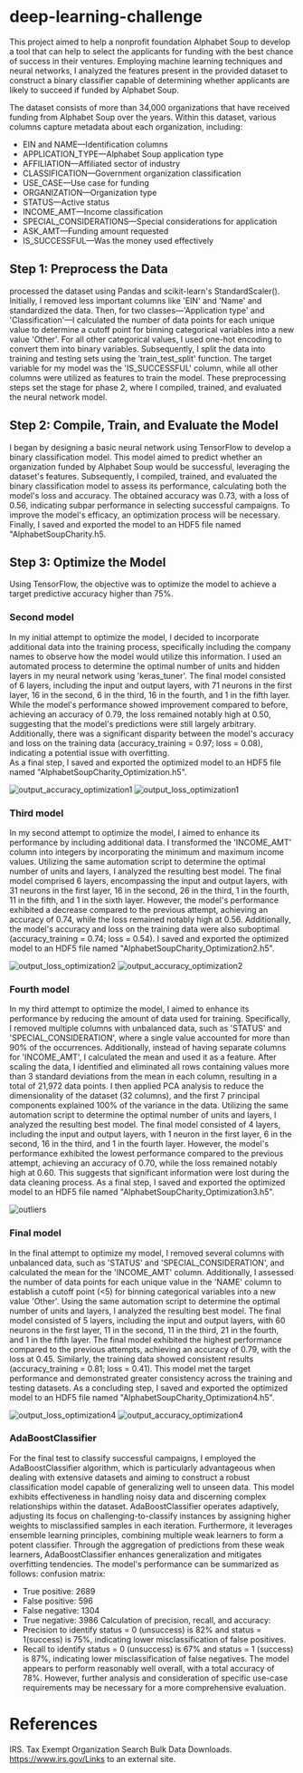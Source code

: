 # deep-learning-challenge

This project aimed to help a nonprofit foundation Alphabet Soup to develop a tool that can help to select the applicants for funding with the best chance of success in their ventures. Employing machine learning techniques and neural networks, I analyzed the features present in the provided dataset to construct a binary classifier capable of determining whether applicants are likely to succeed if funded by Alphabet Soup.

The dataset consists of more than 34,000 organizations that have received funding from Alphabet Soup over the years. Within this dataset, various columns capture metadata about each organization, including:
-	EIN and NAME—Identification columns
-	APPLICATION_TYPE—Alphabet Soup application type
-	AFFILIATION—Affiliated sector of industry
-	CLASSIFICATION—Government organization classification
-	USE_CASE—Use case for funding
-	ORGANIZATION—Organization type
-	STATUS—Active status
-	INCOME_AMT—Income classification
-	SPECIAL_CONSIDERATIONS—Special considerations for application
-	ASK_AMT—Funding amount requested
-	IS_SUCCESSFUL—Was the money used effectively

## Step 1: Preprocess the Data
processed the dataset using Pandas and scikit-learn's StandardScaler(). Initially, I removed less important columns like 'EIN' and 'Name' and standardized the data. Then, for two classes—'Application type' and 'Classification'—I calculated the number of data points for each unique value to determine a cutoff point for binning categorical variables into a new value 'Other'. For all other categorical values, I used one-hot encoding to convert them into binary variables. Subsequently, I split the data into training and testing sets using the 'train_test_split' function. The target variable for my model was the 'IS_SUCCESSFUL' column, while all other columns were utilized as features to train the model. These preprocessing steps set the stage for phase 2, where I compiled, trained, and evaluated the neural network model.


## Step 2: Compile, Train, and Evaluate the Model
I began by designing a basic neural network using TensorFlow to develop a binary classification model. This model aimed to predict whether an organization funded by Alphabet Soup would be successful, leveraging the dataset's features. Subsequently, I compiled, trained, and evaluated the binary classification model to assess its performance, calculating both the model's loss and accuracy. The obtained accuracy was 0.73, with a loss of 0.56, indicating subpar performance in selecting successful campaigns. To improve the model's efficacy, an optimization process will be necessary. Finally, I saved and exported the model to an HDF5 file named "AlphabetSoupCharity.h5.

## Step 3: Optimize the Model
Using TensorFlow, the objective was to optimize the model to achieve a target predictive accuracy higher than 75%.

### Second model
In my initial attempt to optimize the model, I decided to incorporate additional data into the training process, specifically including the company names to observe how the model would utilize this information. I used an automated process to determine the optimal number of units and hidden layers in my neural network using 'keras_tuner'. The final model consisted of 6 layers, including the input and output layers, with 71 neurons in the first layer, 16 in the second, 6 in the third, 16 in the fourth, and 1 in the fifth layer. While the model's performance showed improvement compared to before, achieving an accuracy of 0.79, the loss remained notably high at 0.50, suggesting that the model's predictions were still largely arbitrary. Additionally, there was a significant disparity between the model's accuracy and loss on the training data (accuracy_training = 0.97; loss = 0.08), indicating a potential issue with overfitting.  
As a final step, I saved and exported the optimized model to an HDF5 file named "AlphabetSoupCharity_Optimization.h5".

![output_accuracy_optimization1](https://github.com/MarcoN16/deep-learning-challenge/assets/150491559/310489d7-66b7-4a59-b9e3-b7ddb7a86222)
![output_loss_optimization1](https://github.com/MarcoN16/deep-learning-challenge/assets/150491559/2a039da4-1055-468d-8e28-cd2bca8c8a56)


### Third model
In my second attempt to optimize the model, I aimed to enhance its performance by including additional data. I transformed the 'INCOME_AMT' column into integers by incorporating the minimum and maximum income values. Utilizing the same automation script to determine the optimal number of units and layers, I analyzed the resulting best model. The final model comprised 6 layers, encompassing the input and output layers, with 31 neurons in the first layer, 16 in the second, 26 in the third, 1 in the fourth, 11 in the fifth, and 1 in the sixth layer. However, the model's performance exhibited a decrease compared to the previous attempt, achieving an accuracy of 0.74, while the loss remained notably high at 0.56. Additionally, the model's accuracy and loss on the training data were also suboptimal (accuracy_training = 0.74; loss = 0.54). I saved and exported the optimized model to an HDF5 file named "AlphabetSoupCharity_Optimization2.h5".

![output_loss_optimization2](https://github.com/MarcoN16/deep-learning-challenge/assets/150491559/a5a380ec-031d-4a1e-8873-f2df9958451a)
![output_accuracy_optimization2](https://github.com/MarcoN16/deep-learning-challenge/assets/150491559/743354f7-bd8e-4b35-8788-c7e2e1b5fab8)



### Fourth model
In my third attempt to optimize the model, I aimed to enhance its performance by reducing the amount of data used for training. Specifically, I removed multiple columns with unbalanced data, such as 'STATUS' and 'SPECIAL_CONSIDERATION', where a single value accounted for more than 90% of the occurrences. Additionally, instead of having separate columns for 'INCOME_AMT', I calculated the mean and used it as a feature. After scaling the data, I identified and eliminated all rows containing values more than 3 standard deviations from the mean in each column, resulting in a total of 21,972 data points. I then applied PCA analysis to reduce the dimensionality of the dataset (32 columns), and the first 7 principal components explained 100% of the variance in the data. Utilizing the same automation script to determine the optimal number of units and layers, I analyzed the resulting best model. The final model consisted of 4 layers, including the input and output layers, with 1 neuron in the first layer, 6 in the second, 16 in the third, and 1 in the fourth layer. However, the model's performance exhibited the lowest performance compared to the previous attempt, achieving an accuracy of 0.70, while the loss remained notably high at 0.60. This suggests that significant information were lost during the data cleaning process. As a final step, I saved and exported the optimized model to an HDF5 file named "AlphabetSoupCharity_Optimization3.h5".

![outliers](https://github.com/MarcoN16/deep-learning-challenge/assets/150491559/cb37f610-0929-447b-9fd6-2dac3aad2f88)


### Final model
In the final attempt to optimize my model, I removed several columns with unbalanced data, such as 'STATUS' and 'SPECIAL_CONSIDERATION', and calculated the mean for the 'INCOME_AMT' column. Additionally, I assessed the number of data points for each unique value in the 'NAME' column to establish a cutoff point (<5) for binning categorical variables into a new value 'Other'. Using the same automation script to determine the optimal number of units and layers, I analyzed the resulting best model. The final model consisted of 5 layers, including the input and output layers, with 60 neurons in the first layer, 11 in the second, 11 in the third, 21 in the fourth, and 1 in the fifth layer. The final model exhibited the highest performance compared to the previous attempts, achieving an accuracy of 0.79, with the loss at 0.45. Similarly, the training data showed consistent results (accuracy_training = 0.81; loss = 0.41). This model met the target performance and demonstrated greater consistency across the training and testing datasets. As a concluding step, I saved and exported the optimized model to an HDF5 file named "AlphabetSoupCharity_Optimization4.h5".

![output_loss_optimization4](https://github.com/MarcoN16/deep-learning-challenge/assets/150491559/489cacd7-3616-42fe-ab1d-16c62730fb03)
![output_accuracy_optimization4](https://github.com/MarcoN16/deep-learning-challenge/assets/150491559/05869e18-86c0-4e76-87a8-fa7f8cc6a6a7)



### AdaBoostClassifier
For the final test to classify successful campaigns, I employed the AdaBoostClassifier algorithm, which is particularly advantageous when dealing with extensive datasets and aiming to construct a robust classification model capable of generalizing well to unseen data. This model exhibits effectiveness in handling noisy data and discerning complex relationships within the dataset. AdaBoostClassifier operates adaptively, adjusting its focus on challenging-to-classify instances by assigning higher weights to misclassified samples in each iteration. Furthermore, it leverages ensemble learning principles, combining multiple weak learners to form a potent classifier. Through the aggregation of predictions from these weak learners, AdaBoostClassifier enhances generalization and mitigates overfitting tendencies. The model's performance can be summarized as follows:
 confusion matrix:
-	True positive: 2689
-	False positive: 596
-	False negative: 1304
-	True negative: 3986
Calculation of precision, recall, and accuracy:
-	Precision to identify status = 0 (unsuccess) is 82% and status = 1(success) is 75%, indicating lower misclassification of false positives.
-	Recall to identify status = 0 (unsuccess) is 67% and status = 1 (success)  is 87%, indicating lower misclassification of false negatives.
The model appears to perform reasonably well overall, with a total accuracy of 78%. However, further analysis and consideration of specific use-case requirements may be necessary for a more comprehensive evaluation.

# References
IRS. Tax Exempt Organization Search Bulk Data Downloads. https://www.irs.gov/Links to an external site.


